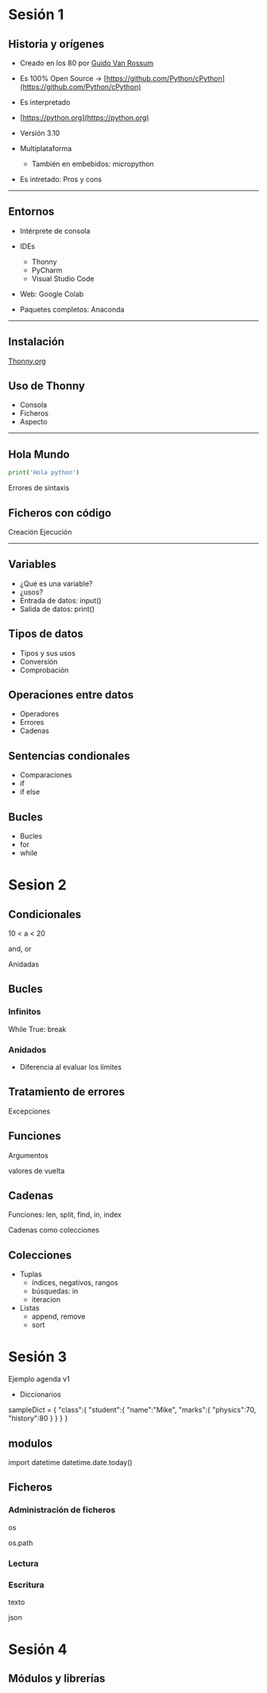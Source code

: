 # Sesión 1

## Historia y orígenes

* Creado en los 80 por [Guido Van Rossum](https://es.wikipedia.org/wiki/Guido_van_Rossum)

* Es 100% Open Source -> [https://github.com/Python/cPython](https://github.com/Python/cPython)
* Es interpretado
* [https://python.org](https://python.org)
* Versión 3.10
* Multiplataforma 
    * También en embebidos: micropython
* Es intretado: Pros y cons
-------------------------------------
## Entornos

* Intérprete de consola
* IDEs
    * Thonny
    * PyCharm
    * Visual Studio Code
* Web: Google Colab

* Paquetes completos: Anaconda

--------------------------

## Instalación

[Thonny.org](https://thonny.org)

## Uso de Thonny

* Consola
* Ficheros
* Aspecto

-------------------------------------

## Hola Mundo

```python
print('Hola python')
```

Errores de sintaxis

## Ficheros con código

Creación
Ejecución

------------------------------

## Variables

* ¿Qué es una variable?
* ¿usos?
* Entrada de datos: input()
* Salida de datos: print()

## Tipos de datos

* Tipos y sus usos
* Conversión
* Comprobación

## Operaciones entre datos

* Operadores
* Errores
* Cadenas

## Sentencias condionales

* Comparaciones
* if 
* if else

## Bucles

* Bucles
* for
* while

# Sesion 2

## Condicionales

10 < a < 20

and, or

Anidadas

## Bucles 

### Infinitos

While True:
    break


### Anidados

* Diferencia al evaluar los límites

## Tratamiento de errores

Excepciones


## Funciones

Argumentos

valores de vuelta


## Cadenas

Funciones: len, split, find, in, index

Cadenas como colecciones

## Colecciones

* Tuplas
    - índices, negativos, rangos
    - búsquedas: in
    - iteracion
* Listas
    - append, remove
    - sort


# Sesión 3

Ejemplo agenda v1

* Diccionarios

sampleDict = {
"class":{
"student":{
"name":"Mike",
"marks":{
"physics":70,
"history":80
}
}
}
}


## modulos

import datetime
datetime.date.today()

## Ficheros

### Administración de ficheros

os

os.path

### Lectura

### Escritura


texto

json

# Sesión 4

## Módulos y librerías
